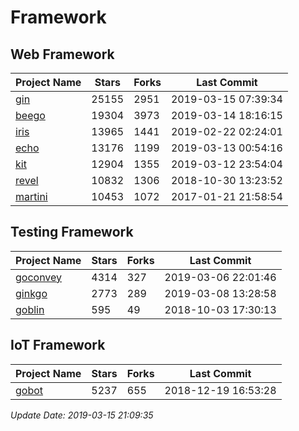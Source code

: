 # Framework

## Web Framework

| Project Name | Stars | Forks | Last Commit |
| ------------ | ----- | ----- | ----------- |
| [gin](https://github.com/gin-gonic/gin) | 25155 | 2951 | 2019-03-15 07:39:34 |
| [beego](https://github.com/astaxie/beego) | 19304 | 3973 | 2019-03-14 18:16:15 |
| [iris](https://github.com/kataras/iris) | 13965 | 1441 | 2019-02-22 02:24:01 |
| [echo](https://github.com/labstack/echo) | 13176 | 1199 | 2019-03-13 00:54:16 |
| [kit](https://github.com/go-kit/kit) | 12904 | 1355 | 2019-03-12 23:54:04 |
| [revel](https://github.com/revel/revel) | 10832 | 1306 | 2018-10-30 13:23:52 |
| [martini](https://github.com/go-martini/martini) | 10453 | 1072 | 2017-01-21 21:58:54 |

## Testing Framework

| Project Name | Stars | Forks | Last Commit |
| ------------ | ----- | ----- | ----------- |
| [goconvey](https://github.com/smartystreets/goconvey) | 4314 | 327 | 2019-03-06 22:01:46 |
| [ginkgo](https://github.com/onsi/ginkgo) | 2773 | 289 | 2019-03-08 13:28:58 |
| [goblin](https://github.com/franela/goblin) | 595 | 49 | 2018-10-03 17:30:13 |

## IoT Framework

| Project Name | Stars | Forks | Last Commit |
| ------------ | ----- | ----- | ----------- |
| [gobot](https://github.com/hybridgroup/gobot) | 5237 | 655 | 2018-12-19 16:53:28 |

*Update Date: 2019-03-15 21:09:35*